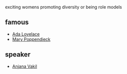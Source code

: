 exciting womens promoting diversity or being role models
## famous

* [Ada Lovelace](https://de.wikipedia.org/wiki/Ada_Lovelace)
* [Mary Poppendieck](http://www.poppendieck.com/people.htm)


## speaker
* [Anjana Vakil](https://twitter.com/AnjanaVakil)
